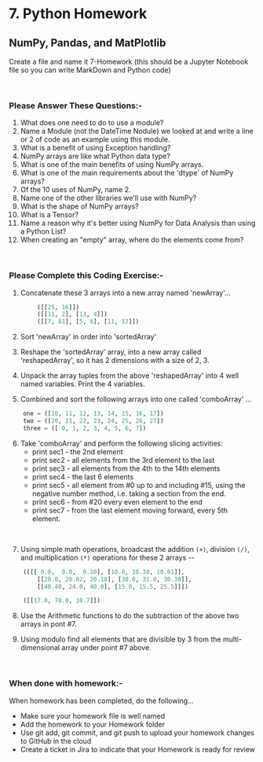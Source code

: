 # 7. Python Homework

## NumPy, Pandas, and MatPlotlib

Create a file and name it 7-Homework (this should be a Jupyter Notebook file so you can write MarkDown and Python code)

<br>

### **Please Answer These Questions:-**

1. What does one need to do to use a module?
1. Name a Module (not the DateTime Nodule) we looked at and write a line or 2 of code as an example using this module.
1. What is a benefit of using Exception handling?
1. NumPy arrays are like what Python data type?
1. What is one of the main benefits of using NumPy arrays.
1. What is one of the main requirements about the 'dtype' of NumPy arrays?
1. Of the 10 uses of NumPy, name 2.
1. Name one of the other libraries we'll use with NumPy?
1. What is the shape of NumPy arrays?
1. What is a Tensor?
1. Name a reason why it's better using  NumPy for Data Analysis than using a Python List?
1. When creating an "empty" array, where do the elements come from?

<br>

### **Please Complete this Coding Exercise:-**

1. Concatenate these 3 arrays into a new array named 'newArray'...

```python
        ([[25, 16]])
        ([[11, 2], [13, 4]])
        ([[7, 81], [5, 6], [11, 12]])
```

2. Sort 'newArray' in order into 'sortedArray'

3. Reshape the 'sortedArray' array, into a new array called 'reshapedArray', so it has 2 dimensions with a size of 2, 3.

4. Unpack the array tuples from the above 'reshapedArray'  into 4 well named variables. Print the 4 variables.

5. Combined and sort the following arrays into one called 'comboArray' ...

```python
    one = ([10, 11, 12, 13, 14, 15, 16, 17])
    two = ([20, 21, 22, 23, 24, 25, 26, 27])
    three = ([ 0, 1, 2, 3, 4, 5, 6, 7])
```

6.  Take 'comboArray' and perform the following slicing activities:
    - print sec1 - the 2nd element
    - print sec2 - all elements from the 3rd element to the last
    - print sec3 - all elements from the 4th to the 14th elements
    - print sec4 - the last 6 elements
    - print sec5 - all element from #0 up to and including #15, using the negative number method, i.e. taking a section from the end.
    - print sec6 - from #20 every even element to the end
    - print sec7 - from the last element moving forward, every 5th element.

<br>

7. Using simple math operations, broadcast the addition `(+)`, division `(/)`, and multiplication `(*)` operations for these 2 arrays --

```python
    ([[[ 0.0,  0.0,  0.10], [10.0, 10.30, 10.01]],
        [[20.0, 20.02, 20.10], [30.0, 31.0, 30.30]],
        [[40.40, 24.0, 40.0], [15.0, 15.5, 25.5]]])

    ([[17.0, 70.0, 10.7]])
```

8. Use the Arithmetic functions to do the subtraction of the above two arrays in pont #7.

9. Using modulo find all elements that are divisible by 3 from the multi-dimensional array under point #7 above.

<br>

### **When done with homework:-**

When homework has been completed, do the following...

- Make sure your homework file is well named
- Add the homework to your Homework folder
- Use  git add, git commit, and git push to upload your homework changes to GitHub in the cloud
- Create a ticket in Jira to indicate that your Homework is ready for review
